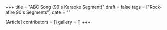 +++
title = "ABC Song (90's Karaoke Segment)"
draft = false
tags = ["Rock-afire 90's Segments"]
date = ""

[Article]
contributors = []
gallery = []
+++